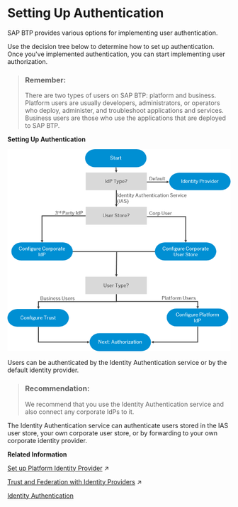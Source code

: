 <!-- loio1dbce9caa4314103bbc9a7e3ca548280 -->

# Setting Up Authentication

SAP BTP provides various options for implementing user authentication.

Use the decision tree below to determine how to set up authentication. Once you've implemented authentication, you can start implementing user authorization.

> ### Remember:  
> There are two types of users on SAP BTP: platform and business. Platform users are usually developers, administrators, or operators who deploy, administer, and troubleshoot applications and services. Business users are those who use the applications that are deployed to SAP BTP.

   
  
**Setting Up Authentication**

 ![](images/sap_cp_lm_authentication_49d26c9.png "Setting Up Authentication") 

Users can be authenticated by the Identity Authentication service or by the default identity provider.

> ### Recommendation:  
> We recommend that you use the Identity Authentication service and also connect any corporate IdPs to it.

The Identity Authentication service can authenticate users stored in the IAS user store, your own corporate user store, or by forwarding to your own corporate identity provider.

**Related Information**  


[Set up Platform Identity Provider](https://help.sap.com/viewer/ea72206b834e4ace9cd834feed6c0e09/Cloud/en-US/80edbe70b8f3478d8a59c21a91a47aa6.html "The platform identity provider is the user base for access to your SAP BTP subaccount in the Neo environment. The default user base is provided by SAP ID Service. You can switch to an Identity Authentication tenant if you want to use a custom user base.") :arrow_upper_right:



[Trust and Federation with Identity Providers](https://help.sap.com/viewer/ae8e8427ecdf407790d96dad93b5f723/Cloud/en-US/cb1bc8f1bd5c482e891063960d7acd78.html "When setting up accounts you need to assign users. While we provide you with your first users to get you started, your organization has identity providers that you want to integrate.") :arrow_upper_right:

[Identity Authentication](https://www.sap.com/community/topics/cloud-platform-identity-authentication.html)

